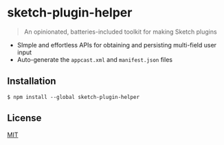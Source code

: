 # sketch-plugin-helper

> An opinionated, batteries-included toolkit for making Sketch plugins

- SImple and effortless APIs for obtaining and persisting multi-field user input
- Auto-generate the `appcast.xml` and `manifest.json` files

## Installation

```
$ npm install --global sketch-plugin-helper
```

## License

[MIT](LICENSE.md)
